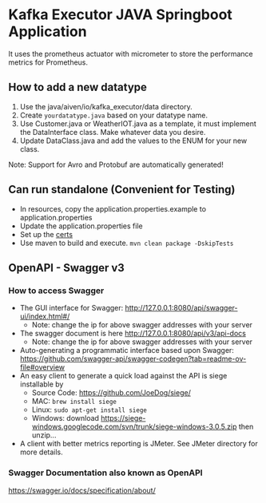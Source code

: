 # Kafka Executor JAVA Springboot Application

It uses the prometheus actuator with micrometer to store the performance metrics for Prometheus.

## How to add a new datatype
1. Use the java/aiven/io/kafka_executor/data directory.
2. Create `yourdatatype.java` based on your datatype name. 
3. Use Customer.java or WeatherIOT.java as a template, it must implement the DataInterface class.  Make whatever data you desire.
4. Update DataClass.java and add the values to the ENUM for your new class.

Note: Support for Avro and Protobuf are automatically generated!

## Can run standalone (Convenient for Testing)
* In resources, copy the application.properties.example to application.properties
* Update the application.properties file
* Set up the [certs](../../certs/README.md)
* Use maven to build and execute. ```mvn clean package -DskipTests```

## OpenAPI - Swagger v3
### How to access Swagger
* The GUI interface for Swagger:
  http://127.0.0.1:8080/api/swagger-ui/index.html#/
    * Note: change the ip for above swagger addresses with your server
* The swagger document is here http://127.0.0.1:8080/api/v3/api-docs
    * Note: change the ip for above swagger addresses with your server
* Auto-generating a programmatic interface based upon Swagger: https://github.com/swagger-api/swagger-codegen?tab=readme-ov-file#overview
* An easy client to generate a quick load against the API is siege installable by
    * Source Code: https://github.com/JoeDog/siege/
    * MAC: `brew install siege`
    * Linux: `sudo apt-get install siege`
    * Windows: download https://siege-windows.googlecode.com/svn/trunk/siege-windows-3.0.5.zip then unzip...
* A client with better metrics reporting is JMeter.  See JMeter directory for more details.
### Swagger Documentation also known as OpenAPI
https://swagger.io/docs/specification/about/